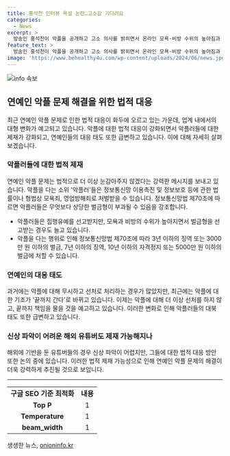 ```yaml
---
title: 홍석천 인터뷰 욕설 논란…고소감 기다려요
categories:
  - News
excerpt: >
  방송인 홍석천이 악플을 공개하고 고소 의사를 밝히면서 온라인 모욕·비방 수위의 높아짐과 관련된 논의가 활발해지고 있다. 최근 연예계에서 악플 대응 태도가 변하면서, 악플러들에 대한 끝까지 강력한 처벌을 지향하는 분위기가 형성되고 있다. 이에 따라 모욕·비방 수위가 높아지면 벌금형이 늘어나는 등 처벌이 강화되고 있으며, 유튜버 등의 온라인 활동도 법적 책임을 물을 수 있게 되었다. 이러한 변화로 인해 악플에 지친 연예인들이 악플에 대한 태도를 변화시키고 있으며, 해외에 기반을 둔 유튜버에 대한 처벌법안도 논의 중에 있다.
feature_text: >
  방송인 홍석천이 악플을 공개하고 고소 의사를 밝히면서 온라인 모욕·비방 수위의 높아짐과 관련된 논의가 활발해지고 있다. 최근 연예계에서 악플 대응 태도가 변하면서, 악플러들에 대한 끝까지 강력한 처벌을 지향하는 분위기가 형성되고 있다. 이에 따라 모욕·비방 수위가 높아지면 벌금형이 늘어나는 등 처벌이 강화되고 있으며, 유튜버 등의 온라인 활동도 법적 책임을 물을 수 있게 되었다. 이러한 변화로 인해 악플에 지친 연예인들이 악플에 대한 태도를 변화시키고 있으며, 해외에 기반을 둔 유튜버에 대한 처벌법안도 논의 중에 있다.
image: 'https://www.behealthy4u.com/wp-content/uploads/2024/06/news.jpg'
---
```


<p><img src="https://www.behealthy4u.com/wp-content/uploads/2024/06/news.jpg" alt="info 속보" /></p>

<h2 data-ke-size="size26">연예인 악플 문제 해결을 위한 법적 대응</h2>

<p data-ke-size="size16">최근 연예인 악플 문제로 인한 법적 대응이 화두에 오르고 있는 가운데, 업계 내에서의 대형 변화가 예고되고 있습니다. 악플에 대한 법적 대응이 강화되면서 악플러들에 대한 제재가 강화되고, 연예인들의 대응 태도 또한 급변하고 있습니다. 이에 대해 자세히 살펴보겠습니다.</p>

<h3 data-ke-size="size24">악플러들에 대한 법적 제재</h3>

<p data-ke-size="size16">연예인 악플 문제는 법적으로 더 이상 눈감아주지 않겠다는 강력한 메시지를 보내고 있습니다. 악플을 다는 소위 '악플러'들은 정보통신망 이용촉진 및 정보보호 등에 관한 법률이나 형법상 모욕죄, 영업방해죄로 처벌받을 수 있습니다. 정보통신망법 제70조에 따르면 악플러들은 무엇보다 상당한 벌금형이 부과될 수 있음을 강조합니다.</p>

<ul>
    <li>악플러들은 집행유예를 선고받지만, 모욕과 비방의 수위가 높아지면서 벌금형을 선고받는 경우도 늘고 있습니다.</li>
    <li>악플을 다는 행위로 인해 정보통신망법 제70조에 따라 3년 이하의 징역 또는 3000만 원 이하의 벌금, 7년 이하의 징역, 10년 이하의 자격정지 또는 5000만 원 이하의 벌금에 처할 수 있습니다.</li>
</ul>

<h3 data-ke-size="size24">연예인의 대응 태도</h3>

<p data-ke-size="size16">과거에는 악플에 대해 무시하고 선처로 처리하는 경우가 많았지만, 최근에는 악플에 대한 기조가 '끝까지 간다'로 바뀌고 있습니다. 이제는 악플에 대해 더 이상 선처를 하지 않고, 끝까지 책임을 물을 것을 예고하고 있습니다. 이러한 변화로 인해 악플러들의 대북 태도 또한 급변하고 있습니다.</p>

<h3 data-ke-size="size24">신상 파악이 어려운 해외 유튜버도 제재 가능해지나</h3>

<p data-ke-size="size16">해외에 기반을 둔 유튜버들의 경우 신상 파악이 어렵지만, 그들에 대한 법적 대응 방안 또한 논의 중에 있습니다. 이러한 법적 제재 가능성으로 인해 연예인 악플 문제의 해결이 더욱 강력하게 추진될 것으로 보입니다.</p>

<hr>

<table style="width: 100%;">
<tbody>
<tr>
<td style="text-align: center; height: 17px;"><b>구글 SEO 기준 최적화</b></td>
<td style="text-align: center; height: 17px;"><b>내용</b></td>
</tr>
<tr>
<td style="text-align: center; height: 17px;"><b>Top P</b></td>
<td style="text-align: center; height: 17px;">1</td>
</tr>
<tr>
<td style="text-align: center; height: 17px;"><b>Temperature</b></td>
<td style="text-align: center; height: 17px;">1</td>
</tr>
<tr>
<td style="text-align: center; height: 17px;"><b>beam_width</b></td>
<td style="text-align: center; height: 17px;">1</td>
</tr>
</tbody>
</table>
생생한 뉴스, <a href="https://onioninfo.kr" rel="dofollow">onioninfo.kr</a>


